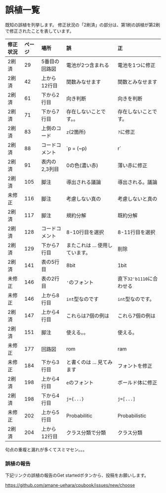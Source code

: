 # 誤植一覧

既知の誤植を列挙します。
修正状況の「2刷済」の部分は、第1刷の誤植が第2刷で修正されたことを表しています。

|修正状況|ページ|場所          |誤  |正  |
|:-------|:-----|:-------------|:---|:---|
|2刷済   |29    |5番目の回路図 |電池が2つ含まれる|電池を1つに修正|
|2刷済   |42    |上から12行目  |関数みなせます|関数とみなせます|
|2刷済   |61    |下から2行目   |向き判断|向きを判断|
|2刷済   |71    |下から7行目   |存在しないことです。。|存在しないことです。|
|2刷済   |83    |上側のコード  |`z`(2箇所)|`?`に修正|
|2刷済   |88    |コードコメント|`p = (~p) | r`|`p = p ? 1'b0 : 1'b1`|
|2刷済   |91    |表内の2,3列目 |0の色(濃い赤)|薄い赤に修正|
|2刷済   |105   |脚注          |導出される議論|導出される。議論|
|未修正  |116   |脚注          |考慮しない真の|考慮しないと真の|
|2刷済   |117   |脚注          |規約分解|既約分解|
|2刷済   |128   |コードコメント|8-10行目を選択|8-11行目を選択|
|2刷済   |129   |下から7行目   |またこれは ... 使用しています。|削除|
|2刷済   |141   |表の5行目     |8bit|1bit|
|未修正  |146   |表の2行目     |`'`のフォント|直下`32'b1110`に合わせる|
|未修正  |146   |上から8行目   |`int`型なのです|`int`型なのです。|
|2刷済   |147   |上から4行目   |これらは7個の例は|これら7個の例は|
|2刷済   |151   |脚注          |使える。。|使える。|
|未修正  |177   |回路図        |rom|ram|
|未修正  |184   |下から3行目   |と書くのは ... 見てみます|フォントを修正|
|2刷済   |198   |上から4行目   |`e`のフォント|ボールド体に修正|
|2刷済   |198   |下から4行目   |`j={...}`|`j=[...]`|
|未修正  |202   |上から5行目   |Probabilitic|Probabilistic|
|2刷済   |204   |上から12行目  |クラス分類で分類|クラス分類|

句点の重複と漏れが多くてスミマセン。。。

### 誤植の報告

下記リンクの誤植の報告のGet startedボタンから、投稿をお願いします。

<https://github.com/amane-uehara/cpubook/issues/new/choose>

